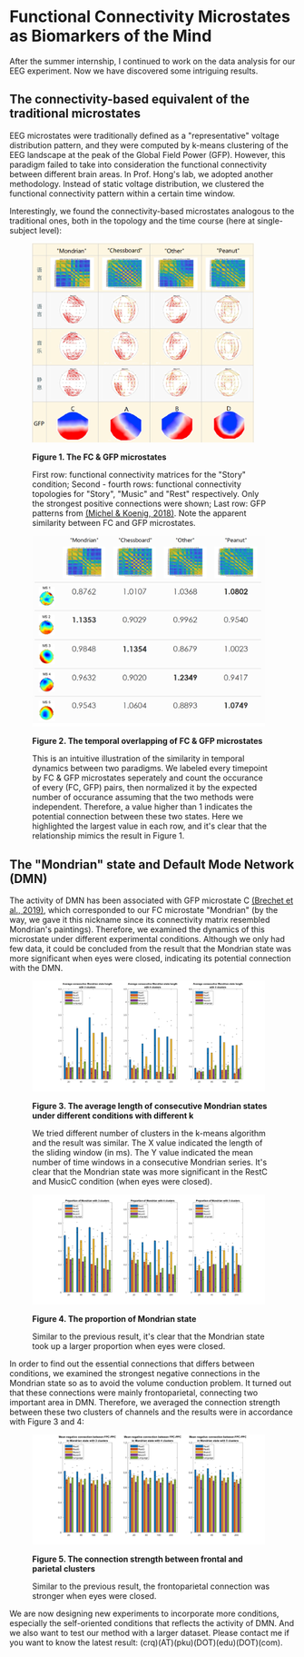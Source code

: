 # Functional Connectivity Microstates as Biomarkers of the Mind

After the summer internship, I continued to work on the data analysis for our EEG experiment. Now we have discovered some intriguing results.

## The connectivity-based equivalent of the traditional microstates

EEG microstates were traditionally defined as a "representative" voltage distribution pattern, and they were computed by k-means clustering of the EEG landscape at the peak of the Global Field Power (GFP). However, this paradigm failed to take into consideration the functional connectivity between different brain areas. In Prof. Hong's lab, we adopted another methodology. Instead of static voltage distribution, we clustered the functional connectivity pattern within a certain time window.

Interestingly, we found the connectivity-based microstates analogous to the traditional ones, both in the topology and the time course (here at single-subject level):

<figure>
	<p><img src = "FCMicrostates.png" style = "zoom:40%" /></p>
	<figcaption>
        <strong> Figure 1. The FC & GFP microstates </strong>
        <p>First row: functional connectivity matrices for the "Story" condition; Second - fourth rows: functional connectivity topologies for "Story", "Music" and "Rest" respectively. Only the strongest positive connections were shown; Last row: GFP patterns from <a href = "https://doi.org/10.1016/j.neuroimage.2017.11.062">(Michel & Koenig, 2018)</a>. Note the apparent similarity between FC and GFP microstates.</p>
    </figcaption>
</figure>

<figure>
	<p><img src = "FCGFPtime.png" style = "zoom:40%" /></p>
	<figcaption>
        <strong> Figure 2. The temporal overlapping of FC & GFP microstates </strong>
        <p>This is an intuitive illustration of the similarity in temporal dynamics between two paradigms. We labeled every timepoint by FC & GFP microstates seperately and count the occurance of every (FC, GFP) pairs, then normalized it by the expected number of occurance assuming that the two methods were independent. Therefore, a value higher than 1 indicates the potential connection between these two states. Here we highlighted the largest value in each row, and it's clear that the relationship mimics the result in Figure 1.</p>
    </figcaption>
</figure>

## The "Mondrian" state and Default Mode Network (DMN)

The activity of DMN has been associated with GFP microstate C [(Brechet et al., 2019)](https://doi.org/10.1016/j.neuroimage.2019.03.029), which corresponded to our FC microstate "Mondrian" (by the way, we gave it this nickname since its connectivity matrix resembled Mondrian's paintings). Therefore, we examined the dynamics of this microstate under different experimental conditions. Although we only had few data, it could be concluded from the result that the Mondrian state was more significant when eyes were closed, indicating its potential connection with the DMN.

<figure>
	<p><img src = "newMondAvrLen.png" style = "zoom:40%" /></p>
	<figcaption>
        <strong> Figure 3. The average length of consecutive Mondrian states under different conditions with different k </strong>
        <p>We tried different number of clusters in the k-means algorithm and the result was similar. The X value indicated the length of the sliding window (in ms). The Y value indicated the mean number of time windows in a consecutive Mondrian series. It's clear that the Mondrian state was more significant in the RestC and MusicC condition (when eyes were closed).</p>
    </figcaption>
</figure>

<figure>
	<p><img src = "newMondProp.png" style = "zoom:40%" /></p>
	<figcaption>
        <strong> Figure 4. The proportion of Mondrian state </strong>
        <p>Similar to the previous result, it's clear that the Mondrian state took up a larger proportion when eyes were closed.</p>
    </figcaption>
</figure>

In order to find out the essential connections that differs between conditions, we examined the strongest negative connections in the Mondrian state so as to avoid the volume conduction problem. It turned out that these connections were mainly frontoparietal, connecting two important area in DMN. Therefore, we averaged the connection strength between these two clusters of channels and the results were in accordance with Figure 3 and 4:

<figure>
	<p><img src = "newMondNegCon.png" style = "zoom:40%" /></p>
	<figcaption>
        <strong> Figure 5. The connection strength between frontal and parietal clusters </strong>
        <p>Similar to the previous result, the frontoparietal connection was stronger when eyes were closed.</p>
    </figcaption>
</figure>

We are now designing new experiments to incorporate more conditions, especially the self-oriented conditions that reflects the activity of DMN. And we also want to test our method with a larger dataset. Please contact me if you want to know the latest result: (crq)(AT)(pku)(DOT)(edu)(DOT)(com).